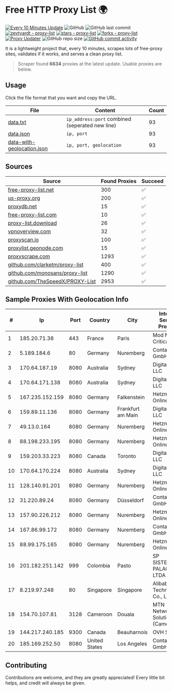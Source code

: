 
# Free HTTP Proxy List 🌍

[![Every 10 Minutes Update](https://github.com/mertguvencli/http-proxy-list/actions/workflows/main.yml/badge.svg?branch=main)](https://github.com/mertguvencli/http-proxy-list/actions/workflows/main.yml)
![GitHub](https://img.shields.io/github/license/mertguvencli/http-proxy-list)
![GitHub last commit](https://img.shields.io/github/last-commit/mertguvencli/http-proxy-list)
[![zevtyardt - proxy-list](https://img.shields.io/static/v1?label=zevtyardt&message=proxy-list&color=blue&logo=github)](https://github.com/zevtyardt/proxy-list "Go to GitHub repo")
[![stars - proxy-list](https://img.shields.io/github/stars/zevtyardt/proxy-list?style=social)](https://github.com/zevtyardt/proxy-list)
[![forks - proxy-list](https://img.shields.io/github/forks/zevtyardt/proxy-list?style=social)](https://github.com/zevtyardt/proxy-list)
[![Proxy Updater](https://github.com/zevtyardt/proxy-list/workflows/Proxy%20Updater/badge.svg)](https://github.com/zevtyardt/proxy-list/actions?query=workflow:"Proxy+Updater")
![GitHub repo size](https://img.shields.io/github/repo-size/zevtyardt/proxy-list)
[![GitHub commit activity](https://img.shields.io/github/commit-activity/m/zevtyardt/proxy-list?logo=commits)](https://github.com/zevtyardt/proxy-list/commits/main)

It is a lightweight project that, every 10 minutes, scrapes lots of free-proxy sites, validates if it works, and serves a clean proxy list.

> Scraper found **6634** proxies at the latest update. Usable proxies are below.

## Usage

Click the file format that you want and copy the URL.

|File|Content|Count|
|----|-------|-----|
|[data.txt](https://raw.githubusercontent.com/mertguvencli/http-proxy-list/main/proxy-list/data.txt)|`ip_address:port` combined (seperated new line)|93|
|[data.json](https://raw.githubusercontent.com/mertguvencli/http-proxy-list/main/proxy-list/data.json)|`ip, port`|93|
|[data-with-geolocation.json](https://raw.githubusercontent.com/mertguvencli/http-proxy-list/main/proxy-list/data-with-geolocation.json)|`ip, port, geolocation`|93|

## Sources

|Source|Found Proxies|Succeed|
|------|-------------|-------|
|[free-proxy-list.net](https://free-proxy-list.net)|300|✅|
|[us-proxy.org](https://www.us-proxy.org)|200|✅|
|[proxydb.net](http://proxydb.net)|15|✅|
|[free-proxy-list.com](https://free-proxy-list.com/?page=&port=&type%5B%5D=http&type%5B%5D=https&up_time=0&search=Search)|10|✅|
|[proxy-list.download](https://www.proxy-list.download/HTTP)|26|✅|
|[vpnoverview.com](https://vpnoverview.com/privacy/anonymous-browsing/free-proxy-servers)|32|✅|
|[proxyscan.io](https://www.proxyscan.io)|100|✅|
|[proxylist.geonode.com](https://proxylist.geonode.com/api/proxy-list?limit=300&page=1&sort_by=lastChecked&sort_type=desc&protocols=http,https)|15|✅|
|[proxyscrape.com](https://api.proxyscrape.com/v2/?request=displayproxies&protocol=http&timeout=10000&country=all&ssl=all&anonymity=all)|1293|✅|
|[github.com/clarketm/proxy-list](https://raw.githubusercontent.com/clarketm/proxy-list/master/proxy-list-raw.txt)|400|✅|
|[github.com/monosans/proxy-list](https://raw.githubusercontent.com/monosans/proxy-list/main/proxies/http.txt)|1290|✅|
|[github.com/TheSpeedX/PROXY-List](https://raw.githubusercontent.com/TheSpeedX/PROXY-List/master/http.txt)|2953|✅|


## Sample Proxies With Geolocation Info

|#|Ip|Port|Country|City|Internet Service Provider|
|-|--|----|-------|----|-------------------------|
|1|185.20.71.38|443|France|Paris|Mod Mission Critical LLC|
|2|5.189.184.6|80|Germany|Nuremberg|Contabo GmbH|
|3|170.64.187.19|8080|Australia|Sydney|DigitalOcean, LLC|
|4|170.64.171.138|8080|Australia|Sydney|DigitalOcean, LLC|
|5|167.235.152.159|8080|Germany|Falkenstein|Hetzner Online GmbH|
|6|159.89.11.136|8080|Germany|Frankfurt am Main|DigitalOcean, LLC|
|7|49.13.0.164|8080|Germany|Nuremberg|Hetzner Online GmbH|
|8|88.198.233.195|8080|Germany|Nuremberg|Hetzner Online GmbH|
|9|159.203.33.223|8080|Canada|Toronto|DigitalOcean, LLC|
|10|170.64.170.224|8080|Australia|Sydney|DigitalOcean, LLC|
|11|128.140.91.201|8080|Germany|Nuremberg|Hetzner Online GmbH|
|12|31.220.89.24|8080|Germany|Düsseldorf|Contabo GmbH|
|13|157.90.226.212|8080|Germany|Nuremberg|Hetzner Online GmbH|
|14|167.86.99.172|8080|Germany|Nuremberg|Contabo GmbH|
|15|88.99.175.165|8080|Germany|Nuremberg|Hetzner Online GmbH|
|16|201.182.251.142|999|Colombia|Pasto|SP SISTEMAS PALACIOS LTDA|
|17|8.219.97.248|80|Singapore|Singapore|Alibaba (US) Technology Co., Ltd.|
|18|154.70.107.81|3128|Cameroon|Douala|MTN Network Solutions (Cameroon)|
|19|144.217.240.185|9300|Canada|Beauharnois|OVH SAS|
|20|185.169.252.50|8080|United States|Los Angeles|Contabo GmbH|



## Contributing

Contributions are welcome, and they are greatly appreciated! Every
little bit helps, and credit will always be given.

